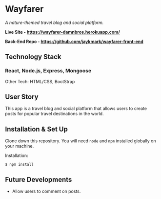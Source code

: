 # Wayfarer
*A nature-themed travel blog and social platform.*

**Live Site - https://wayfarer-damnbros.herokuapp.com/**

**Back-End Repo - https://github.com/jaykmark/wayfarer-front-end**
  
## Technology Stack
### **React, Node.js, Express, Mongoose**

Other Tech: HTML/CSS, BootStrap

## User Story
This app is a travel blog and social platform that allows users to create posts for popular travel destinations in the world.

## Installation & Set Up
Clone down this repository. You will need `node` and `npm` installed globally on your machine.  

Installation:

`$ npm install`  

## Future Developments
- Allow users to comment on posts.
